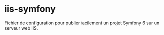 # iis-symfony
Fichier de configuration pour publier facilement un projet Symfony 6 sur un serveur web IIS.
